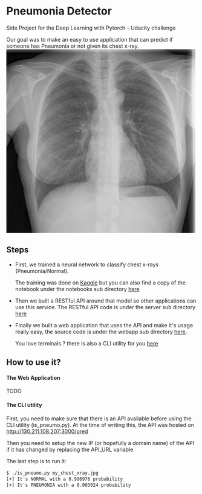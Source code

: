 # Pneumonia Detector
Side Project for the Deep Learning with Pytorch - Udacity challenge

Our goal was to make an easy to use application that can predict if someone
has Pneumonia or not given its chest x-ray.
![example chest x-ray](/imgs/example-chest-xray.jpg)

## Steps
- First, we trained a neural network to classify chest x-rays (Pneumonia/Normal).

  The training was done on [Kaggle](https://www.kaggle.com/yasserlatreche/pneumonia-99-accuracy-using-densenet121) but you can also find a copy of the notebook under the notebooks sub directory [here](/tree/master/notebooks)

- Then we built a RESTful API around that model so other applications can use this service. The RESTful API code is under the server sub directory [here](/tree/master/server)

- Finally we built a web application that uses the API and make it's usage really easy, the source code is under the webapp sub directory [here](/tree/master/webapp).

  You love terminals ? there is also a CLI utility for you [here](/blob/master/is_pneumo.py)

## How to use it?

#### The Web Application
TODO

#### The CLI utility
First, you need to make sure that there is an API available before using the CLI utility (is_pneumo.py). At the time of writing this, the API was hosted on http://130.211.108.207:3000/pred

Then you need to setup the new IP (or hopefully a domain name) of the API if it has changed by replacing the API_URL variable

The last step is to run it:
```
$ ./is_pneumo.py my_chest_xray.jpg
[+] It's NORMAL with a 0.996976 probability
[+] It's PNEUMONIA with a 0.003024 probability
```
